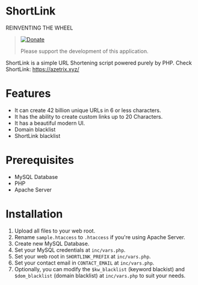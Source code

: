 # ShortLink
REINVENTING THE WHEEL

> [![Donate](https://img.shields.io/badge/Donate-PayPal-green.svg)](https://www.paypal.com/cgi-bin/webscr?cmd=_s-xclick&hosted_button_id=7ZHJQTCW4UZ8A)
>
> Please support the development of this application.

ShortLink is a simple URL Shortening script powered purely by PHP.
Check ShortLink: https://azetrix.xyz/


# Features

- It can  create 42 billion unique URLs in 6 or less characters.
- It has the ability to create custom links up to 20 Characters.
- It has a beautiful modern UI.
- Domain blacklist
- ShortLink blacklist


# Prerequisites

- MySQL Database
- PHP
- Apache Server


# Installation

1. Upload all files to your web root.
2. Rename `sample.htaccess` to `.htaccess` if you're using Apache Server.
3. Create new MySQL Database.
4. Set your MySQL credentials at `inc/vars.php`.
5. Set your web root in `SHORTLINK_PREFIX` at `inc/vars.php`.
6. Set your contact email in `CONTACT_EMAIL` at `inc/vars.php`.
7. Optionally, you can modify the `$kw_blacklist` (keyword blackist) and `$dom_blacklist` (domain blacklist) at `inc/vars.php` to suit your needs.
